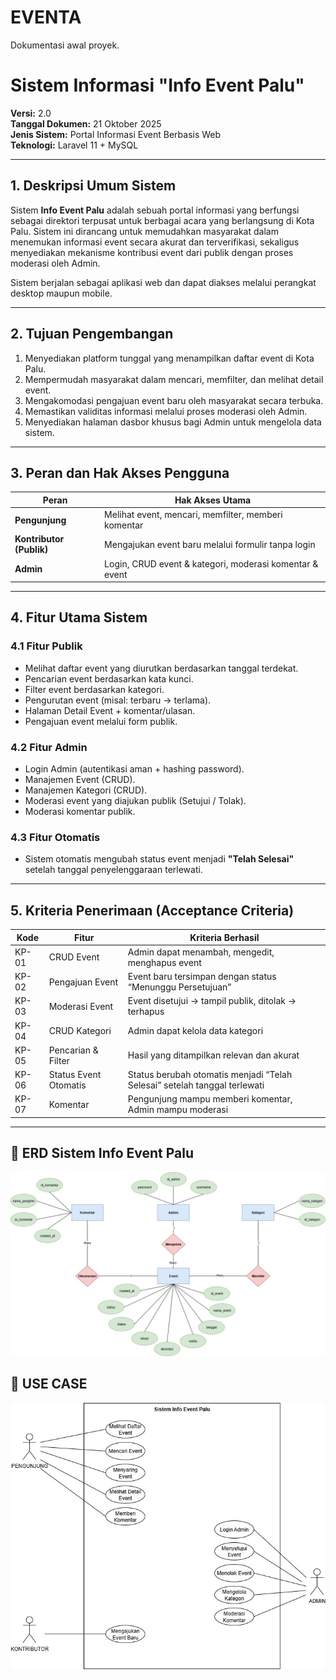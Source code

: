 # EVENTA

Dokumentasi awal proyek.

# Sistem Informasi "Info Event Palu"
**Versi:** 2.0  
**Tanggal Dokumen:** 21 Oktober 2025  
**Jenis Sistem:** Portal Informasi Event Berbasis Web  
**Teknologi:** Laravel 11 + MySQL

---

## 1. Deskripsi Umum Sistem

Sistem **Info Event Palu** adalah sebuah portal informasi yang berfungsi sebagai direktori terpusat untuk berbagai acara yang berlangsung di Kota Palu. Sistem ini dirancang untuk memudahkan masyarakat dalam menemukan informasi event secara akurat dan terverifikasi, sekaligus menyediakan mekanisme kontribusi event dari publik dengan proses moderasi oleh Admin.

Sistem berjalan sebagai aplikasi web dan dapat diakses melalui perangkat desktop maupun mobile.

---

## 2. Tujuan Pengembangan

1. Menyediakan platform tunggal yang menampilkan daftar event di Kota Palu.
2. Mempermudah masyarakat dalam mencari, memfilter, dan melihat detail event.
3. Mengakomodasi pengajuan event baru oleh masyarakat secara terbuka.
4. Memastikan validitas informasi melalui proses moderasi oleh Admin.
5. Menyediakan halaman dasbor khusus bagi Admin untuk mengelola data sistem.

---

## 3. Peran dan Hak Akses Pengguna

| Peran | Hak Akses Utama |
|------|----------------|
| **Pengunjung** | Melihat event, mencari, memfilter, memberi komentar |
| **Kontributor (Publik)** | Mengajukan event baru melalui formulir tanpa login |
| **Admin** | Login, CRUD event & kategori, moderasi komentar & event |

---

## 4. Fitur Utama Sistem

### 4.1 Fitur Publik
- Melihat daftar event yang diurutkan berdasarkan tanggal terdekat.
- Pencarian event berdasarkan kata kunci.
- Filter event berdasarkan kategori.
- Pengurutan event (misal: terbaru → terlama).
- Halaman Detail Event + komentar/ulasan.
- Pengajuan event melalui form publik.

### 4.2 Fitur Admin
- Login Admin (autentikasi aman + hashing password).
- Manajemen Event (CRUD).
- Manajemen Kategori (CRUD).
- Moderasi event yang diajukan publik (Setujui / Tolak).
- Moderasi komentar publik.

### 4.3 Fitur Otomatis
- Sistem otomatis mengubah status event menjadi **"Telah Selesai"** setelah tanggal penyelenggaraan terlewati.

---

## 5. Kriteria Penerimaan (Acceptance Criteria)

| Kode | Fitur | Kriteria Berhasil |
|-----|-------|------------------|
| KP-01 | CRUD Event | Admin dapat menambah, mengedit, menghapus event |
| KP-02 | Pengajuan Event | Event baru tersimpan dengan status “Menunggu Persetujuan” |
| KP-03 | Moderasi Event | Event disetujui → tampil publik, ditolak → terhapus |
| KP-04 | CRUD Kategori | Admin dapat kelola data kategori |
| KP-05 | Pencarian & Filter | Hasil yang ditampilkan relevan dan akurat |
| KP-06 | Status Event Otomatis | Status berubah otomatis menjadi “Telah Selesai” setelah tanggal terlewati |
| KP-07 | Komentar | Pengunjung mampu memberi komentar, Admin mampu moderasi |

---

## 📌 ERD Sistem Info Event Palu
![ERD Sistem](docs/diagram/ERD.jpg)

## 📌 USE CASE
![USE_CASE](docs/diagram/USE_CASE.jpg)



